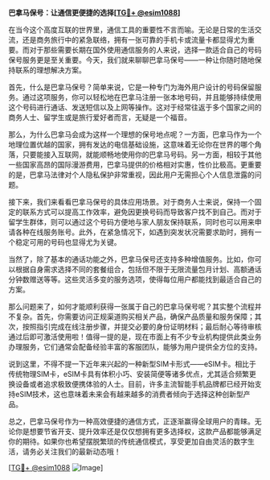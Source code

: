 **巴拿马保号：让通信更便捷的选择[[TG💪+ @esim1088](https://t.me/s/esim1088)]**

在当今这个高度互联的世界里，通信工具的重要性不言而喻。无论是日常的生活交流，还是商务旅行中的紧急联络，拥有一张可靠的手机卡或流量卡都显得尤为重要。而对于那些需要长期在国外使用通信服务的人来说，选择一款适合自己的号码保号服务更是至关重要。今天，我们就来聊聊巴拿马保号——一种让你随时随地保持联系的理想解决方案。

首先，什么是巴拿马保号？简单来说，它是一种专门为海外用户设计的号码保留服务。通过这项服务，你可以轻松地在巴拿马注册一张本地号码，并且能够持续使用这个号码进行通话、发送短信以及上网等操作。这对于经常往返于多个国家之间的商务人士、留学生或是旅行爱好者而言，无疑是一个福音。

那么，为什么巴拿马会成为这样一个理想的保号地点呢？一方面，巴拿马作为一个地理位置优越的国家，拥有发达的电信基础设施，这意味着无论你在世界的哪个角落，只要能接入互联网，就能顺畅地使用你的巴拿马号码。另一方面，相较于其他一些国家高昂的国际漫游费用，巴拿马提供的价格相对实惠，性价比极高。更重要的是，巴拿马法律对个人隐私保护非常重视，因此用户无需担心个人信息泄露的问题。

接下来，我们来看看巴拿马保号的具体应用场景。对于商务人士来说，保持一个固定的联系方式可以提高工作效率，避免因更换号码而导致客户找不到自己。而对于留学生群体，则可以通过这个号码方便地与家人朋友保持联系，同时也可以用来申请各种在线服务账号。此外，在紧急情况下，如遇到突发状况需要求助时，拥有一个稳定可用的号码也显得尤为关键。

当然了，除了基本的通话功能之外，巴拿马保号还支持多种增值服务。比如，你可以根据自身需求选择不同的套餐组合，包括但不限于无限流量包月计划、高额通话分钟数赠送等等。这些灵活多变的服务选项，使得每位用户都能找到最适合自己的方案。

那么问题来了，如何才能顺利获得一张属于自己的巴拿马保号呢？其实整个流程并不复杂。首先，你需要访问正规渠道购买相关产品，确保产品质量和服务保障；其次，按照指引完成在线注册步骤，并提交必要的身份证明材料；最后耐心等待审核通过后即可激活使用啦！值得一提的是，现在市面上有不少专业机构提供此类业务办理服务，它们通常会配备经验丰富的客服团队，能够为用户提供全方位的支持。

说到这里，不得不提一下近年来兴起的一种新型SIM卡形式——eSIM卡。相比于传统物理SIM卡，eSIM卡具有体积小巧、安装简便等诸多优点，尤其适合频繁更换设备或者追求极致便携体验的人士。目前，许多主流智能手机品牌都已经开始支持eSIM技术，这也意味着未来会有越来越多的消费者倾向于选择这种创新型产品。

总之，巴拿马保号作为一种高效便捷的通信方式，正逐渐赢得全球用户的青睐。无论你是想要节省开支、提升效率还是仅仅想拥有更多选择权，这款产品都能够满足你的期待。如果你也希望摆脱繁琐的传统通信模式，享受更加自由灵活的数字生活，请务必关注我们的最新动态哦！

[[TG💪+ @esim1088](https://t.me/s/esim1088) ![Image](https://i.postimg.cc/4NQfJmqS/Snipaste-2025-05-13-00-14-12.png)]